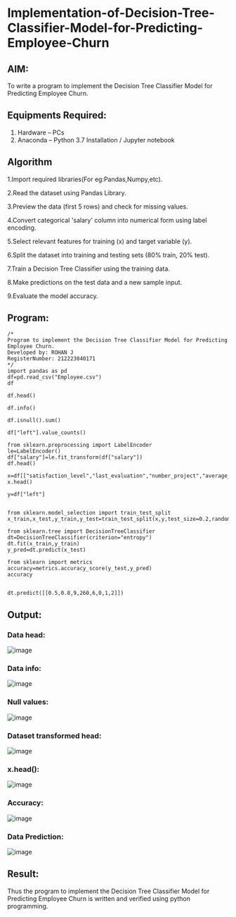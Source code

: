 # Implementation-of-Decision-Tree-Classifier-Model-for-Predicting-Employee-Churn

## AIM:
To write a program to implement the Decision Tree Classifier Model for Predicting Employee Churn.

## Equipments Required:
1. Hardware – PCs
2. Anaconda – Python 3.7 Installation / Jupyter notebook

## Algorithm

1.Import required libraries(For eg:Pandas,Numpy,etc).

2.Read the dataset using Pandas Library.

3.Preview the data (first 5 rows) and check for missing values.

4.Convert categorical 'salary' column into numerical form using label encoding.

5.Select relevant features for training (x) and target variable (y).

6.Split the dataset into training and testing sets (80% train, 20% test).

7.Train a Decision Tree Classifier using the training data.

8.Make predictions on the test data and a new sample input.

9.Evaluate the model accuracy.

## Program:
```
/*
Program to implement the Decision Tree Classifier Model for Predicting Employee Churn.
Developed by: ROHAN J
RegisterNumber: 212223040171
*/
import pandas as pd
df=pd.read_csv("Employee.csv")
df

df.head()

df.info()

df.isnull().sum()

df["left"].value_counts()

from sklearn.preprocessing import LabelEncoder
le=LabelEncoder()
df["salary"]=le.fit_transform(df["salary"])
df.head()

x=df[["satisfaction_level","last_evaluation","number_project","average_montly_hours","time_spend_company","Work_accident","promotion_last_5years","salary"]]
x.head()

y=df["left"]


from sklearn.model_selection import train_test_split
x_train,x_test,y_train,y_test=train_test_split(x,y,test_size=0.2,random_state=100)

from sklearn.tree import DecisionTreeClassifier
dt=DecisionTreeClassifier(criterion="entropy")
dt.fit(x_train,y_train)
y_pred=dt.predict(x_test)

from sklearn import metrics
accuracy=metrics.accuracy_score(y_test,y_pred)
accuracy


dt.predict([[0.5,0.8,9,260,6,0,1,2]])
```

## Output:
### Data head:
![image](https://github.com/user-attachments/assets/421dbe07-8c08-41c0-85bf-b644608a1a1f)

### Data info:
![image](https://github.com/user-attachments/assets/db783fa0-2d5f-4597-8fc3-504eedd00e26)


### Null values:
![image](https://github.com/user-attachments/assets/cb052405-a2fc-4163-bc56-076f3b361b9b)



### Dataset transformed head:
![image](https://github.com/user-attachments/assets/54b7bea5-09ef-4584-92d9-4ded3ee077a1)


### x.head():
![image](https://github.com/user-attachments/assets/04e0c19c-e8fe-42f7-b25c-cb69b4c177e2)


### Accuracy:
![image](https://github.com/user-attachments/assets/bb0b07a6-4113-42da-89bb-fd3a6204faf5)


### Data Prediction:
![image](https://github.com/user-attachments/assets/1b4011bb-65b7-4a48-a5b1-c107d70db1ac)



## Result:
Thus the program to implement the  Decision Tree Classifier Model for Predicting Employee Churn is written and verified using python programming.

